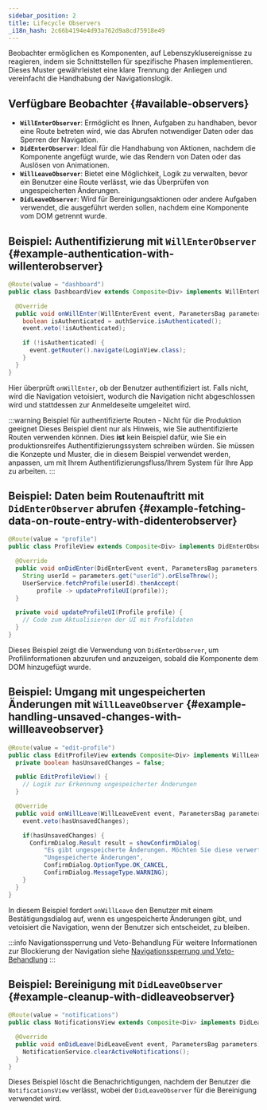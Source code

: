 ```yaml
---
sidebar_position: 2
title: Lifecycle Observers
_i18n_hash: 2c66b4194e4d93a762d9a8cd75918e49
---
```

Beobachter ermöglichen es Komponenten, auf Lebenszyklusereignisse zu reagieren, indem sie Schnittstellen für spezifische Phasen implementieren. Dieses Muster gewährleistet eine klare Trennung der Anliegen und vereinfacht die Handhabung der Navigationslogik.

## Verfügbare Beobachter {#available-observers}

- **`WillEnterObserver`**: Ermöglicht es Ihnen, Aufgaben zu handhaben, bevor eine Route betreten wird, wie das Abrufen notwendiger Daten oder das Sperren der Navigation.
- **`DidEnterObserver`**: Ideal für die Handhabung von Aktionen, nachdem die Komponente angefügt wurde, wie das Rendern von Daten oder das Auslösen von Animationen.
- **`WillLeaveObserver`**: Bietet eine Möglichkeit, Logik zu verwalten, bevor ein Benutzer eine Route verlässt, wie das Überprüfen von ungespeicherten Änderungen.
- **`DidLeaveObserver`**: Wird für Bereinigungsaktionen oder andere Aufgaben verwendet, die ausgeführt werden sollen, nachdem eine Komponente vom DOM getrennt wurde.

## Beispiel: Authentifizierung mit `WillEnterObserver` {#example-authentication-with-willenterobserver}

```java
@Route(value = "dashboard")
public class DashboardView extends Composite<Div> implements WillEnterObserver {

  @Override
  public void onWillEnter(WillEnterEvent event, ParametersBag parameters) {
    boolean isAuthenticated = authService.isAuthenticated();
    event.veto(!isAuthenticated);

    if (!isAuthenticated) {
      event.getRouter().navigate(LoginView.class);
    }
  }
}
```

Hier überprüft `onWillEnter`, ob der Benutzer authentifiziert ist. Falls nicht, wird die Navigation vetoisiert, wodurch die Navigation nicht abgeschlossen wird und stattdessen zur Anmeldeseite umgeleitet wird.

:::warning Beispiel für authentifizierte Routen - Nicht für die Produktion geeignet
Dieses Beispiel dient nur als Hinweis, wie Sie authentifizierte Routen verwenden können.
Dies **ist** kein Beispiel dafür, wie Sie ein produktionsreifes Authentifizierungssystem schreiben würden.
Sie müssen die Konzepte und Muster, die in diesem Beispiel verwendet werden, anpassen, um mit Ihrem Authentifizierungsfluss/Ihrem System für Ihre App zu arbeiten.
:::

## Beispiel: Daten beim Routenauftritt mit `DidEnterObserver` abrufen {#example-fetching-data-on-route-entry-with-didenterobserver}

```java
@Route(value = "profile")
public class ProfileView extends Composite<Div> implements DidEnterObserver {

  @Override
  public void onDidEnter(DidEnterEvent event, ParametersBag parameters) {
    String userId = parameters.get("userId").orElseThrow();
    UserService.fetchProfile(userId).thenAccept(
        profile -> updateProfileUI(profile));
  }

  private void updateProfileUI(Profile profile) {
    // Code zum Aktualisieren der UI mit Profildaten
  }
}
```

Dieses Beispiel zeigt die Verwendung von `DidEnterObserver`, um Profilinformationen abzurufen und anzuzeigen, sobald die Komponente dem DOM hinzugefügt wurde.

## Beispiel: Umgang mit ungespeicherten Änderungen mit `WillLeaveObserver` {#example-handling-unsaved-changes-with-willleaveobserver}

```java
@Route(value = "edit-profile")
public class EditProfileView extends Composite<Div> implements WillLeaveObserver {
  private boolean hasUnsavedChanges = false;

  public EditProfileView() {
    // Logik zur Erkennung ungespeicherter Änderungen
  }

  @Override
  public void onWillLeave(WillLeaveEvent event, ParametersBag parameters) {
    event.veto(hasUnsavedChanges);

    if(hasUnsavedChanges) {
      ConfirmDialog.Result result = showConfirmDialog(
          "Es gibt ungespeicherte Änderungen. Möchten Sie diese verwerfen oder speichern?",
          "Ungespeicherte Änderungen",
          ConfirmDialog.OptionType.OK_CANCEL,
          ConfirmDialog.MessageType.WARNING);
    }
  }
}
```

In diesem Beispiel fordert `onWillLeave` den Benutzer mit einem Bestätigungsdialog auf, wenn es ungespeicherte Änderungen gibt, und vetoisiert die Navigation, wenn der Benutzer sich entscheidet, zu bleiben.

:::info Navigationssperrung und Veto-Behandlung
Für weitere Informationen zur Blockierung der Navigation siehe [Navigationssperrung und Veto-Behandlung](./navigation-blocking)
:::

## Beispiel: Bereinigung mit `DidLeaveObserver` {#example-cleanup-with-didleaveobserver}

```java
@Route(value = "notifications")
public class NotificationsView extends Composite<Div> implements DidLeaveObserver {

  @Override
  public void onDidLeave(DidLeaveEvent event, ParametersBag parameters) {
    NotificationService.clearActiveNotifications();
  }
}
```

Dieses Beispiel löscht die Benachrichtigungen, nachdem der Benutzer die `NotificationsView` verlässt, wobei der `DidLeaveObserver` für die Bereinigung verwendet wird.
